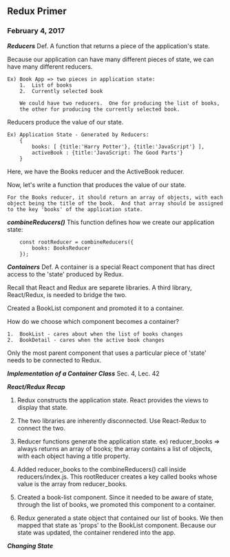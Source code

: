 ## Redux Primer

### February 4, 2017

***Reducers***
Def.  A function that returns a piece of the application's state.

Because our application can have many different pieces of state,
we can have many different reducers.

    Ex) Book App => two pieces in application state:
        1.  List of books
        2.  Currently selected book

        We could have two reducers.  One for producing the list of books,
        the other for producing the currently selected book.

Reducers produce the value of our state.
    
    Ex) Application State - Generated by Reducers:
        {
            books: [ {title:'Harry Potter'}, {title:'JavaScript'} ],
            activeBook : {title:'JavaScript: The Good Parts'}
        } 

Here, we have the Books reducer and the ActiveBook reducer.

Now, let's write a function that produces the value of our state.  

    For the Books reducer, it should return an array of objects, with each object being the title of the book.  And that array should be assigned to the key 'books' of the application state.

***combineReducers()***
This function defines how we create our application state:

        const rootReducer = combineReducers({
            books: BooksReducer
        });

***Containers***
Def.  A container is a special React component that has direct access to the 'state' produced by Redux.  

Recall that React and Redux are separete libraries.  A third library, React/Redux, is needed to bridge the two.

Created a BookList component and promoted it to a container.

How do we choose which component becomes a container?

    1.  BookList - cares about when the list of books changes
    2.  BookDetail - cares when the active book changes

Only the most parent component that uses a particular piece of 'state' needs  to be connected to Redux.

***Implementation of a Container Class***
Sec. 4, Lec. 42

***React/Redux Recap***

1.  Redux constructs the application state.  React provides the views to display that state.

2.  The two libraries are inherently disconnected.  Use React-Redux to connect the two.

3.  Reducer functions generate the application state.
        ex) reducer_books => always returns an array of books; the array contains a list of objects, with each object having a title property.

4.  Added reducer_books to the combineReducers() call inside reducers/index.js.
This rootReducer creates a key called books whose value is the array from reducer_books.

5.  Created a book-list component.  Since it needed to be aware of state, through the list of books, we promoted this component to a container.

6.  Redux generated a state object that contained our list of books.  We then mapped that state as 'props' to the BookList component.  Because our state was updated, the container rendered into the app.

***Changing State***






